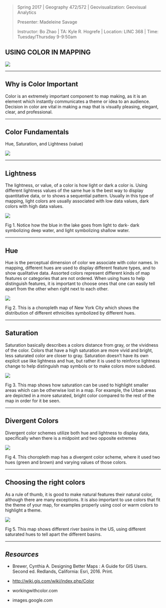 
> Spring 2017 | Geography 472/572 | Geovisualization: Geovisual Analytics
>
> Presenter: Madeleine Savage
>
> Instructor: Bo Zhao | TA: Kyle R. Hogrefe | Location: LINC 368 | Time: Tuesday/Thursday 9-9:50am

## **USING COLOR IN MAPPING**

![](lecture_presentation_savagem/img/Rivers_c.jpg)

------

## **Why is Color Important**

Color is an extremely important component to map making, as it is an element which instantly 
communicates a theme or idea to an audience. Decision in color are vital in making a map
 that is visually pleasing, elegant, clear, and professional.

------

## **Color Fundamentals**

Hue, Saturation, and Lightness (value)

![](lecture_presentation_savagem/img/color_diagram.png)

------

## **Lightness**

The lightness, or value, of a color is how light or dark a color is. Using different lightness
values of the same hue is the best way to display quantitative data, or to shows a sequential
pattern. Usually in this type of mapping, light colors are usually associated with low data
values, dark colors with high data values.

![](lecture_presentation_savagem/img/water_depth.jpg)

Fig 1. Notice how the blue in the lake goes from light to dark- dark symbolizing deep water, and light symbolizing
shallow water.

------

## **Hue**

Hue is the perceptual dimension of color we associate with color names. In mapping, different
hues are used to display different feature types, and to show qualitative data. Assorted colors
represent different kinds of map features or categories that are not ordered. When using hues
to help distinguish features, it is important to choose ones that one can easily tell apart
from the other when right next to each other.

![](lecture_presentation_savagem/img/ny_map.png)

Fig 2. This is a choropleth map of New York City which shows the distribution of different ethnicities
symbolized by different hues.

------

## **Saturation**

Saturation basically describes a colors distance from gray, or the vividness of the color.
Colors that have a high saturation are more vivid and bright, less saturated color are closer
to gray. Saturation doesn’t have its own explicit use like lightness and hue, but rather it
is used to reinforce lightness change to help distinguish map symbols or to make colors more
subdued.

![](lecture_presentation_savagem/img/SouthAmerica.jpg)

Fig 3. This map shows how saturation can be used to highlight smaller areas which can be otherwise lost in a map.
For example, the Urban areas are depicted in a more saturated, bright color compared to the rest of the map in order for it be seen.

------

## **Divergent Colors**

Divergent color schemes utilize both hue and lightness to display data, specifically when there
is a midpoint and two opposite extremes 

![](lecture_presentation_savagem/img/divergent.jpg)

Fig 4. This choropleth map has a divergent color scheme, where it used two hues (green and brown) and varying
values of those colors.

------

## **Choosing the right colors**

As a rule of thumb, it is good to make natural features their natural color, although there are
many exceptions. It is also important to use colors that fit the theme of your map, for examples
properly using cool or warm colors to highlight a theme.

![](lecture_presentation_savagem/img/river_basins.jpg)

Fig 5. This map shows different river basins in the US, using different saturated
 hues to tell apart the different basins.

------

## *Resources*

- Brewer, Cynthia A. Designing Better Maps : A Guide for GIS Users.
 Second ed. Redlands, California: Esri, 2016. Print.

- http://wiki.gis.com/wiki/index.php/Color

- workingwithcolor.com

- images.google.com


